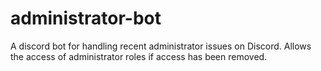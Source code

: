 # administrator-bot
A discord bot for handling recent administrator issues on Discord. Allows the access of administrator roles if access has been removed.
